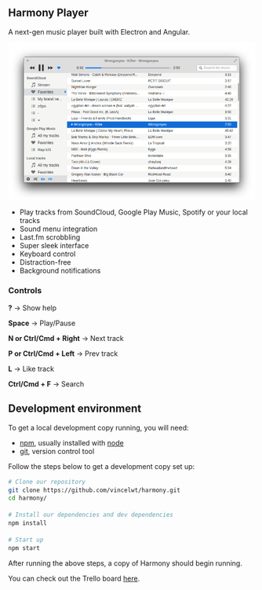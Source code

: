 ## Harmony Player

A next-gen music player built with Electron and Angular.

![Nem](screenshot.png?raw=true "Nem")

* Play tracks from SoundCloud, Google Play Music, Spotify or your local tracks
* Sound menu integration
* Last.fm scrobbling
* Super sleek interface
* Keyboard control
* Distraction-free
* Background notifications

### Controls
**?** -> Show help

**Space** -> Play/Pause

**N or Ctrl/Cmd + Right** -> Next track

**P or Ctrl/Cmd + Left** -> Prev track

**L** -> Like track

**Ctrl/Cmd + F** -> Search

## Development environment

To get a local development copy running, you will need:

- [npm][], usually installed with [node][]
- [git][], version control tool

[git]: http://git-scm.com/
[npm]: http://npmjs.org/
[node]: http://nodejs.org/

Follow the steps below to get a development copy set up:

```bash
# Clone our repository
git clone https://github.com/vincelwt/harmony.git
cd harmony/

# Install our dependencies and dev dependencies
npm install

# Start up
npm start
```

After running the above steps, a copy of Harmony should begin running.

You can check out the Trello board [here](https://trello.com/b/nlPjOCTO/harmony-todo).